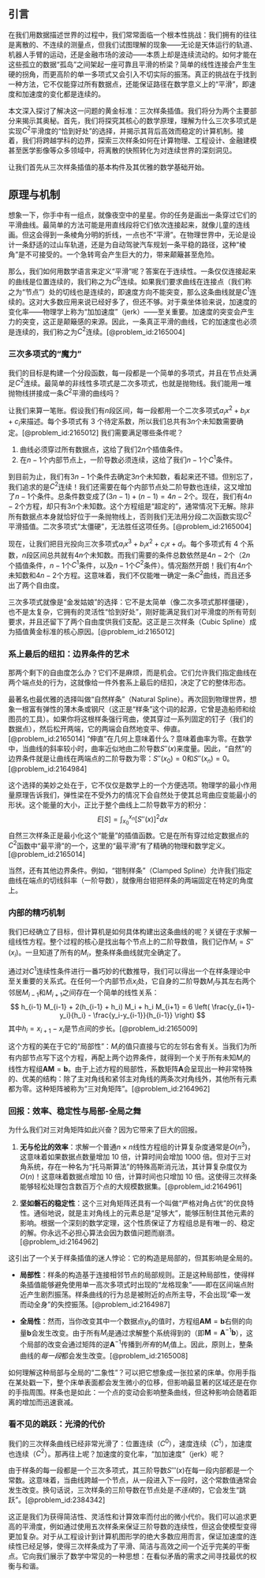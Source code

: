 ## 引言
在我们用数据描述世界的过程中，我们常常面临一个根本性挑战：我们拥有的往往是离散的、不连续的测量点，但我们试图理解的现象——无论是天体运行的轨道、机器人手臂的运动，还是金融市场的波动——本质上却是连续流动的。如何才能在这些孤立的数据“孤岛”之间架起一座可靠且平滑的桥梁？简单的线性连接会产生生硬的拐角，而更高阶的单一多项式又会引入不切实际的振荡。真正的挑战在于找到一种方法，它不仅能穿过所有数据点，还能保证路径在数学意义上的“平滑”，即速度和加速度的变化都是连续的。

本文深入探讨了解决这一问题的黄金标准：三次样条插值。我们将分为两个主要部分来揭示其奥秘。首先，我们将探究其核心的数学原理，理解为什么三次多项式是实现$C^2$平滑度的“恰到好处”的选择，并揭示其背后高效而稳定的计算机制。接着，我们将跨越学科的边界，探索三次样条如何在计算物理、工程设计、金融建模甚至医学影像等众多领域中，将离散的快照转化为对连续世界的深刻洞见。

让我们首先从三次样条插值的基本构件及其优雅的数学基础开始。

## 原理与机制

想象一下，你手中有一组点，就像夜空中的星星。你的任务是画出一条穿过它们的平滑曲线。最简单的方法可能是用直线段将它们依次连接起来，就像儿童的连线画。但这会得到一条棱角分明的折线，一点也不“平滑”。在物理世界中，无论是设计一条舒适的过山车轨道，还是为自动驾驶汽车规划一条平稳的路径，这种“棱角”是不可接受的。一个急转弯会产生巨大的力，带来颠簸甚至危险。

那么，我们如何用数学语言来定义“平滑”呢？答案在于连续性。一条仅仅连接起来的曲线是位置连续的，我们称之为$C^0$连续。如果我们要求曲线在连接点（我们称之为“节点”）处的切线也是连续的，即速度方向不能突变，那么这条曲线就是$C^1$连续的。这对大多数应用来说已经好多了，但还不够。对于乘坐体验来说，加速度的变化率——物理学上称为“加加速度”（jerk）——至关重要。加速度的突变会产生力的突变，这正是颠簸感的来源。因此，一条真正平滑的曲线，它的加速度也必须是连续的，我们称之为$C^2$连续。[@problem_id:2165004]

### 三次多项式的“魔力”

我们的目标是构建一个分段函数，每一段都是一个简单的多项式，并且在节点处满足$C^2$连续。最简单的非线性多项式是二次多项式，也就是抛物线。我们能用一堆抛物线拼接成一条$C^2$平滑的曲线吗？

让我们来算一笔账。假设我们有$n$段区间，每一段都用一个二次多项式$a_i x^2 + b_i x + c_i$来描述。每个多项式有 3 个待定系数，所以我们总共有$3n$个未知数需要确定。[@problem_id:2165012] 我们需要满足哪些条件呢？
1.  曲线必须穿过所有数据点，这给了我们$2n$个插值条件。
2.  在$n-1$个内部节点上，一阶导数必须连续，这给了我们$n-1$个$C^1$条件。

到目前为止，我们有$3n-1$个条件去确定$3n$个未知数，看起来还不错。但别忘了，我们追求的是$C^2$连续！我们还需要在每个内部节点处二阶导数也连续，这又增加了$n-1$个条件。总条件数变成了$(3n-1) + (n-1) = 4n-2$个。现在，我们有$4n-2$个方程，却只有$3n$个未知数。这个方程组是“超定的”，通常情况下无解。除非所有数据点本身就恰好位于一条抛物线上，否则我们无法用分段二次函数实现$C^2$平滑插值。二次多项式“太僵硬”，无法胜任这项任务。[@problem_id:2165004]

现在，让我们把目光投向三次多项式$a_i x^3 + b_i x^2 + c_i x + d_i$。每个多项式有 4 个系数，$n$段区间总共就有$4n$个未知数。而我们需要的条件总数依然是$4n-2$个（$2n$个插值条件，$n-1$个$C^1$条件，以及$n-1$个$C^2$条件）。情况豁然开朗！我们有$4n$个未知数和$4n-2$个方程。这意味着，我们不仅能唯一确定一条$C^2$曲线，而且还多出了两个自由度。

三次多项式就像是“金发姑娘”的选择：它不是太简单（像二次多项式那样僵硬），也不是太复杂，它拥有的灵活性“恰到好处”，刚好能满足我们对平滑度的所有苛刻要求，并且还留下了两个自由度供我们支配。这正是三次样条（Cubic Spline）成为插值黄金标准的核心原因。[@problem_id:2165012]

### 系上最后的纽扣：边界条件的艺术

那两个剩下的自由度怎么办？它们不是麻烦，而是机会。它们允许我们指定曲线在两个端点处的行为，这就像给一件外套系上最后的纽扣，决定了它的整体形态。

最著名也最优雅的选择叫做“自然样条”（Natural Spline）。再次回到物理世界，想象一根富有弹性的薄木条或钢尺（这正是“样条”这个词的起源，它曾是造船师和绘图员的工具）。如果你将这根样条强行弯曲，使其穿过一系列固定的钉子（我们的数据点），然后松开两端，它的两端会自然地变平、伸直。[@problem_id:2165014] “伸直”在几何上意味着什么？意味着曲率为零。在数学中，当曲线的斜率较小时，曲率近似地由二阶导数$S''(x)$来度量。因此，“自然”的边界条件就是让曲线在两端点的二阶导数为零：$S''(x_0) = 0$和$S''(x_n) = 0$。[@problem_id:2164984]

这个选择的美妙之处在于，它不仅仅是数学上的一个方便选项。物理学的最小作用量原理告诉我们，弹性梁在不受外力的情况下会自然处于使其总弯曲应变能最小的形状。这个能量的大小，正比于整个曲线上二阶导数平方的积分：
$$ E[S] = \int_{x_0}^{x_n} [S''(x)]^2 dx $$
自然三次样条正是最小化这个“能量”的插值函数。它是在所有穿过给定数据点的$C^2$函数中“最平滑”的一个，这里的“最平滑”有了精确的物理和数学定义。[@problem_id:2165014]

当然，还有其他边界条件。例如，“钳制样条”（Clamped Spline）允许我们指定曲线在端点的切线斜率（一阶导数），就像用台钳把样条的两端固定在特定的角度上。

### 内部的精巧机制

我们已经确立了目标，但计算机是如何具体构建出这条曲线的呢？关键在于求解一组线性方程。整个过程的核心是找出每个节点上的二阶导数值，我们记作$M_i = S''(x_i)$。一旦知道了所有的$M_i$，整条样条曲线就完全确定了。

通过对$C^1$连续性条件进行一番巧妙的代数推导，我们可以得出一个在样条理论中至关重要的关系式。在任何一个内部节点$x_i$处，它自身的二阶导数$M_i$与其左右两个邻居$M_{i-1}$和$M_{i+1}$之间存在一个简单的线性关系：
$$ h_{i-1} M_{i-1} + 2(h_{i-1} + h_i) M_i + h_i M_{i+1} = 6 \left( \frac{y_{i+1}-y_i}{h_i} - \frac{y_i-y_{i-1}}{h_{i-1}} \right) $$
其中$h_i = x_{i+1} - x_i$是节点间的步长。[@problem_id:2165009]

这个方程的美在于它的“局部性”：$M_i$的值只直接与它的左邻右舍有关。当我们为所有内部节点写下这个方程，再配上两个边界条件，就得到一个关于所有未知$M_i$的线性方程组$\mathbf{A}\mathbf{M} = \mathbf{b}$。由于上述方程的局部性，系数矩阵$\mathbf{A}$会呈现出一种非常特殊的、优美的结构：除了主对角线和紧邻主对角线的两条次对角线外，其他所有元素都为零。这种矩阵被称为“三对角矩阵”。[@problem_id:2164962]

### 回报：效率、稳定性与局部-全局之舞

为什么我们对三对角矩阵如此兴奋？因为它带来了巨大的回报。

1.  **无与伦比的效率**：求解一个普通$n \times n$线性方程组的计算复杂度通常是$O(n^3)$，这意味着如果数据点数量增加 10 倍，计算时间会增加 1000 倍。但对于三对角系统，存在一种名为“托马斯算法”的特殊高斯消元法，其计算复杂度仅为$O(n)$！这意味着数据点增加 10 倍，计算时间也只增加 10 倍。这使得三次样条能够轻松处理包含数百万个点的大规模数据集。[@problem_id:2164961]

2.  **坚如磐石的稳定性**：这个三对角矩阵还具有一个叫做“严格对角占优”的优良特性。通俗地说，就是主对角线上的元素总是“足够大”，能够压制住其他元素的影响。根据一个深刻的数学定理，这个性质保证了方程组总是有唯一的、稳定的解。你永远不必担心算法会因为数值问题而崩溃。[@problem_id:2164962]

这引出了一个关于样条插值的迷人悖论：它的构造是局部的，但其影响是全局的。

-   **局部性**：样条的构造基于连接相邻节点的局部规则。正是这种局部性，使得样条插值能够避免使用单一高次多项式时出现的“龙格现象”——即在区间端点附近产生剧烈振荡。样条曲线的行为总是被附近的点所主导，不会出现“牵一发而动全身”的失控振荡。[@problem_id:2164987]

-   **全局性**：然而，当你改变其中一个数据点$y_k$的值时，方程组$\mathbf{A}\mathbf{M}=\mathbf{b}$右侧的向量$\mathbf{b}$会发生改变。由于所有$M_i$是通过求解整个系统得到的（即$\mathbf{M} = \mathbf{A}^{-1}\mathbf{b}$），这个局部的改变会通过矩阵的逆$\mathbf{A}^{-1}$传播到*所有*的$M_i$值上。因此，原则上，整条曲线的*每一段*都会发生改变。[@problem_id:2165008]

如何理解这种局部与全局的“二象性”？可以把它想象成一张拉紧的床单。你用手指在某处戳一下，整个床单表面都会发生微小的位移，但影响最显著的区域还是在你的手指周围。样条也是如此：一个点的变动会影响整条曲线，但这种影响会随着距离的增加而迅速衰减。

### 看不见的跳跃：光滑的代价

我们的三次样条曲线已经非常光滑了：位置连续（$C^0$），速度连续（$C^1$），加速度也连续（$C^2$）。那再往上呢？加速度的变化率，“加加速度”（jerk）呢？

由于样条的每一段都是一个三次多项式，其三阶导数$S'''(x)$在每一段内部都是一个常数。这意味着，当曲线跨越一个节点，从一段进入下一段时，这个常数值通常会发生改变。换句话说，三次样条的三阶导数在节点处是*不连续*的，它会发生“跳跃”。[@problem_id:2384342]

这正是我们为获得简洁性、灵活性和计算效率而付出的微小代价。我们可以追求更高的平滑度，例如通过使用五次样条来保证三阶导数的连续性，但这会使模型变得更加复杂。对于从工程设计到计算机图形学的绝大多数应用而言，保证加速度的连续性已经足够，使得三次样条成为了平滑、简洁与高效之间一个近乎完美的平衡点。它向我们展示了数学中常见的一种思想：在看似矛盾的需求之间寻找最优的权衡与和谐。